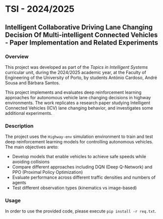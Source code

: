 # TSI - 2024/2025

## Intelligent Collaborative Driving Lane Changing Decision Of Multi-intelligent Connected Vehicles - Paper Implementation and Related Experiments

### Overview

This project was developed as part of the *Topics in Intelligent Systems* curricular unit, during the 2024/2025 academic year, at the Faculty of Engineering of the University of Porto, by students António Cardoso, André Sousa and Bárbara Santos.

This project implements and evaluates deep reinforcement learning approaches for autonomous vehicle lane changing decisions in highway environments. The work replicates a research paper studying Intelligent Connected Vehicles (ICV) lane changing behavior, and investigates some additional experiments.

### Description

The project uses the `Highway-env` simulation environment to train and test deep reinforcement learning models for controlling autonomous vehicles. The main objectives areto:

- Develop models that enable vehicles to achieve safe speeds while avoiding collisions
- Compare different approaches including DQN (Deep Q-Network) and PPO (Proximal Policy Optimization)
- Evaluate performance across different traffic densities and numbers of agents
- Test different observation types (kinematics vs image-based)

### Usage

In order to use the provided code, please execute `pip install -r req.txt`.
